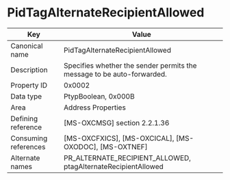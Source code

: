# PidTagAlternateRecipientAllowed

| Key | Value |
|---|---|
| Canonical name | PidTagAlternateRecipientAllowed |
| Description | Specifies whether the sender permits the message to be auto-forwarded. |
| Property ID | 0x0002 |
| Data type | PtypBoolean, 0x000B |
| Area | Address Properties |
| Defining reference | [MS-OXCMSG] section 2.2.1.36 |
| Consuming references | [MS-OXCFXICS], [MS-OXCICAL], [MS-OXODOC], [MS-OXTNEF] |
| Alternate names | PR_ALTERNATE_RECIPIENT_ALLOWED, ptagAlternateRecipientAllowed |
